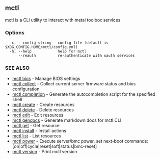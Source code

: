 [Auto generated by spf13/cobra]: <>

## mctl

mctl is a CLI utility to interact with metal toolbox services

### Options

```
  -c, --config string   config file (default is $XDG_CONFIG_HOME/mctl/config.yml)
  -h, --help            help for mctl
      --reauth          re-authenticate with oauth services
```

### SEE ALSO

* [mctl bios](mctl_bios.md)	 - Manage BIOS settings
* [mctl collect](mctl_collect.md)	 - Collect current server firmware status and bios configuration
* [mctl completion](mctl_completion.md)	 - Generate the autocompletion script for the specified shell
* [mctl create](mctl_create.md)	 - Create resources
* [mctl delete](mctl_delete.md)	 - Delete resources
* [mctl edit](mctl_edit.md)	 - Edit resources
* [mctl gendocs](mctl_gendocs.md)	 - Generate markdown docs for mctl CLI
* [mctl get](mctl_get.md)	 - Get resource
* [mctl install](mctl_install.md)	 - Install actions
* [mctl list](mctl_list.md)	 - List resources
* [mctl power](mctl_power.md)	 - Execute server/bmc power, set next-boot commands: [on|off|cycle|reset|soft|status|bmc-reset]
* [mctl version](mctl_version.md)	 - Print mctl version

